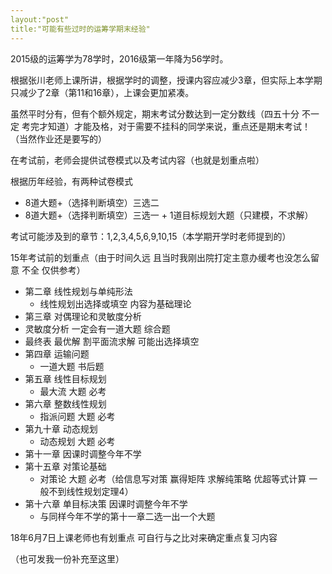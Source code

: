 ```yaml
---
layout:"post"
title:"可能有些过时的运筹学期末经验"
---
```


2015级的运筹学为78学时，2016级第一年降为56学时。

根据张川老师上课所讲，根据学时的调整，授课内容应减少3章，但实际上本学期只减少了2章（第11和16章），上课会更加紧凑。

虽然平时分有，但有个额外规定，期末考试分数达到一定分数线（四五十分 不一定 考完才知道）才能及格，对于需要不挂科的同学来说，重点还是期末考试！（当然作业还是要写的）

在考试前，老师会提供试卷模式以及考试内容（也就是划重点啦）

根据历年经验，有两种试卷模式

- 8道大题+（选择判断填空）三选二
- 8道大题+（选择判断填空）三选一 + 1道目标规划大题（只建模，不求解）



考试可能涉及到的章节：1,2,3,4,5,6,9,10,15（本学期开学时老师提到的）

15年考试前的划重点（由于时间久远 且当时我刚出院打定主意办缓考也没怎么留意  不全 仅供参考）

- 第二章 线性规划与单纯形法  
  - 线性规划出选择或填空 内容为基础理论
-  第三章 对偶理论和灵敏度分析
  - 灵敏度分析 一定会有一道大题 综合题
  - 最终表 最优解 割平面流求解 可能出选择填空
- 第四章 运输问题
  -  一道大题 书后题
- 第五章 线性目标规划
  - 最大流  大题 必考
- 第六章 整数线性规划
  - 指派问题 大题 必考
- 第九十章 动态规划
  - 动态规划 大题 必考
- 第十一章 因课时调整今年不学
- 第十五章 对策论基础
  - 对策论 大题 必考（给信息写对策 赢得矩阵 求解纯策略 优超等式计算 一般不到线性规划定理4）
- 第十六章 单目标决策 因课时调整今年不学
  - 与同样今年不学的第十一章二选一出一个大题



18年6月7日上课老师也有划重点 可自行与之比对来确定重点复习内容

（也可发我一份补充至这里）